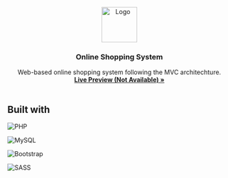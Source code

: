 <br />

<div align="center">
  
  <img src="storage/app/public/logo.png" alt="Logo" width="80" height="80">

  <h3 align="center">Online Shopping System</h3>

  <p align="center">
    Web-based online shopping system following the MVC architechture.
    <br />
    <a href="https://github.com/S-Y-A-N/itcs489-project"><strong>Live Preview (Not Available) »</strong></a>
    <br />
    <br />

  </p>
</div>



## Built with

![PHP](https://img.shields.io/badge/PHP-777BB4?style=for-the-badge&logo=php&logoColor=white)

![MySQL](https://img.shields.io/badge/mysql-4479A1.svg?style=for-the-badge&logo=mysql&logoColor=white)

![Bootstrap](https://img.shields.io/badge/Bootstrap-563D7C?style=for-the-badge&logo=bootstrap&logoColor=white)

![SASS](https://img.shields.io/badge/Sass-CC6699?style=for-the-badge&logo=sass&logoColor=white)